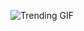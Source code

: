 
<!-- GIF_SECTION -->
![Trending GIF](https://media0.giphy.com/media/v1.Y2lkPThiYjIxNzcyc3k2ZTg4N21oZ2kxZmlscnQ3dWV5eGcyeGNoZ280bjU4cjVqZm8xdCZlcD12MV9naWZzX3NlYXJjaCZjdD1n/SS3OndLI7c3ZYnr0vM/giphy.gif)
<!-- END_GIF_SECTION -->
